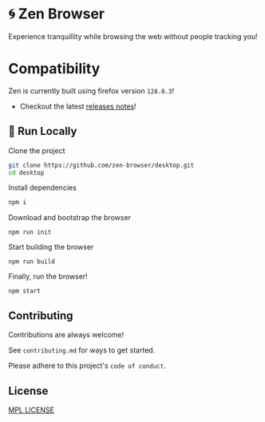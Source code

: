 
# 🌀 Zen Browser

Experience tranquillity while browsing the web without people tracking you!

# Compatibility

Zen is currently built using firefox version `128.0.3`!

* Checkout the latest [releases notes](https://get-zen.vercel.app/release-notes)!

## 🚀 Run Locally

Clone the project

```bash
git clone https://github.com/zen-browser/desktop.git
cd desktop
```

Install dependencies 

```bash
npm i
```

Download and bootstrap the browser

```
npm run init
```

Start building the browser

```
npm run build
```

Finally, run the browser!

```
npm start
```

## Contributing

Contributions are always welcome!

See `contributing.md` for ways to get started.

Please adhere to this project's `code of conduct`.


## License

[MPL LICENSE](/LICENSE)

